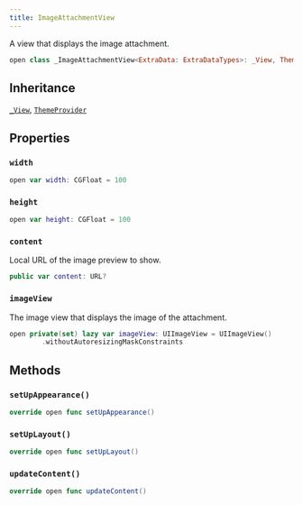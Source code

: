 ```yaml
---
title: ImageAttachmentView
---
```


A view that displays the image attachment.

``` swift
open class _ImageAttachmentView<ExtraData: ExtraDataTypes>: _View, ThemeProvider 
```

## Inheritance

[`_View`](../../_view), [`ThemeProvider`](../../../utils/theme-provider)

## Properties

### `width`

``` swift
open var width: CGFloat = 100
```

### `height`

``` swift
open var height: CGFloat = 100
```

### `content`

Local URL of the image preview to show.

``` swift
public var content: URL? 
```

### `imageView`

The image view that displays the image of the attachment.

``` swift
open private(set) lazy var imageView: UIImageView = UIImageView()
        .withoutAutoresizingMaskConstraints
```

## Methods

### `setUpAppearance()`

``` swift
override open func setUpAppearance() 
```

### `setUpLayout()`

``` swift
override open func setUpLayout() 
```

### `updateContent()`

``` swift
override open func updateContent() 
```
